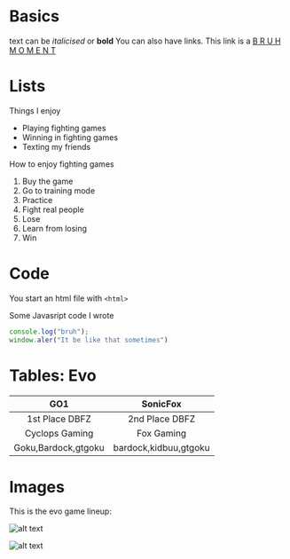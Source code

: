 # Basics
text can be *italicised* or **bold**
You can also have links. This link is a [B R U H  M O M E N T](https://i.ytimg.com/vi/ZF57zsOWdB0/maxresdefault.jpg)

# Lists
Things I enjoy
  * Playing fighting games
  * Winning in fighting games
  * Texting my friends
 
 How to enjoy fighting games
  1. Buy the game
  2. Go to training mode
  3. Practice
  4. Fight real people
  5. Lose
  6. Learn from losing
  7. Win
 
# Code

You start an html file with `<html>`

Some Javasript code I wrote

```javascript
console.log("bruh");
window.aler("It be like that sometimes")
```
# Tables: Evo

| GO1                 | SonicFox      | 
|:-------------------:|:-------------:| 
| 1st Place DBFZ      | 2nd Place DBFZ|
| Cyclops Gaming      | Fox Gaming    | 
| Goku,Bardock,gtgoku | bardock,kidbuu,gtgoku| 

# Images

This is the evo game lineup:

![alt text](http://i1.wp.com/shoryuken.com/wp-content/uploads/2019/02/evo-2019-main-stage-games-crop.jpg?fit=750%2C400&resize=750%2C400")

![alt text](https://i.kinja-img.com/gawker-media/image/upload/s--ByrGK4wf--/c_fill,fl_progressive,g_center,h_900,q_80,w_1600/ijv1mkntbegszr0sqgkp.png)

